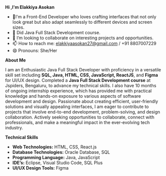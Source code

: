 **Hi ,I'm Elakkiya Asokan**
- 👀I'm a Front-End Developer who loves crafting interfaces that not only look great but also adapt seamlessly to different devices and screen sizes.
- 🌱 Did Java Full Stack Development course.
- 💞️ I’m looking to collaborate on interesting projects and opportunities.
- 📫 How to reach me: elakkiyaasokan27@gmail.com / +91 8807007229
- 😄 Pronouns: She/Her

<!---
A-Elakkiya/A-Elakkiya is a ✨ special ✨ repository because its `README.md` (this file) appears on your GitHub profile.
You can click the Preview link to take a look at your changes.
--->

**About Me**

I am an Enthusiastic Java Full Stack Developer with proficiency in a versatile skill set including **SQL, Java, HTML, CSS, JavaScript, ReactJS**, and **Figma** for UI/UX design. Completed a **Java Full Stack Development course** at Jspiders, Bengaluru, to advance my technical skills. I also have 10 months of ongoing internship experience, which has provided me with practical knowledge and hands-on exposure to various aspects of software development and design.
Passionate about creating efficient, user-friendly solutions and visually appealing interfaces, I am eager to contribute to projects that involve end-to-end development, problem-solving, and design collaboration. Actively seeking opportunities to collaborate, connect with professionals, and make a meaningful impact in the ever-evolving tech industry.

**Technical Skills**

<ul>
  <li><b>Web Technologies:</b> HTML, CSS, React.js</li>
  <li><b>Database Technologies:</b> Oracle Database, SQL</li>
  <li><b>Programming Language:</b> Java, JavaScript</li>
  <li><b>IDE’s:</b> Eclipse, Visual Studio Code, SQL Plus</li>
  <li><b>UI/UX Design Tools:</b> Figma</li>
</ul>




